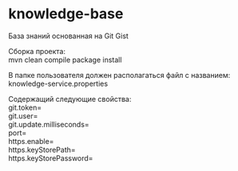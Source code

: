 # knowledge-base
База знаний основанная на  Git Gist  

Сборка проекта:  
    mvn clean compile package install

В папке пользователя должен располагаться файл с названием:  
knowledge-service.properties

Содержащий следующие свойства:  
git.token=  
git.user=  
git.update.milliseconds=  
port=  
https.enable=  
https.keyStorePath=  
https.keyStorePassword=  